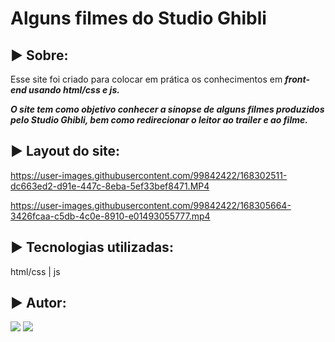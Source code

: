 # Alguns filmes do Studio Ghibli

## ► Sobre: 

Esse site foi criado para colocar em prática os conhecimentos em ***front-end usando html/css e js.*** 

***O site tem como objetivo conhecer a sinopse de alguns filmes produzidos pelo Studio Ghibli, bem como redirecionar o leitor ao trailer e ao filme.*** 

## ► Layout do site: 
https://user-images.githubusercontent.com/99842422/168302511-dc663ed2-d91e-447c-8eba-5ef33bef8471.MP4


https://user-images.githubusercontent.com/99842422/168305664-3426fcaa-c5db-4c0e-8910-e01493055777.mp4

## ► Tecnologias utilizadas: ##
html/css  |  js

## ► Autor:  
 <div>  
  <a href = "layanenu@gmail.com"><img src="https://img.shields.io/badge/-Gmail-%23333?style=for-the-badge&logo=gmail&logoColor=white" target="_blank"></a>
  <a href="https://www.linkedin.com/in/layanenu/" target="_blank"><img src="https://img.shields.io/badge/-LinkedIn-%230077B5?style=for-the-badge&logo=linkedin&logoColor=white" target="_blank"></a> 
</div>
